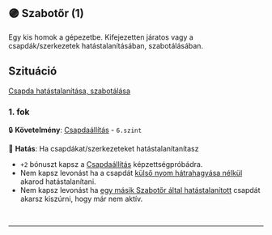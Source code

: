 ## 🟣 Szabotőr (1)

Egy kis homok a gépezetbe. Kifejezetten járatos vagy a csapdák/szerkezetek hatástalanításában, szabotálásában.

## Szituáció

[Csapda hatástalanítása, szabotálása](../szituaciok/csapda_hatatalanitas_szabotalas.md)

### 1. fok

🔒 **Követelmény**: [Csapdaállítás](../kepzettsegek.szekunder/csapdaallitas.md) - `6.szint`

🌟 **Hatás**: Ha csapdákat/szerkezeteket hatástalanítanítasz
- `+2` bónuszt kapsz a [Csapdaállítás](../kepzettsegek.szekunder/csapdaallitas.md) képzettségpróbádra.
- Nem kapsz levonást ha a csapdát [külső nyom hátrahagyása nélkül](../kepzettsegek.szekunder/csapdaallitas.md#c%C3%A9lsz%C3%A1mot-m%C3%B3dos%C3%ADt%C3%B3-k%C3%B6r%C3%BClm%C3%A9nyek) akarod hatástalanítani.
- Nem kapsz levonást ha [egy másik Szabotőr által hatástalanított](../kepzettsegek.szekunder/csapdaallitas.md#c%C3%A9lsz%C3%A1mot-m%C3%B3dos%C3%ADt%C3%B3-k%C3%B6r%C3%BClm%C3%A9nyek) csapdát akarsz kiszúrni, hogy már nem aktív.

<br />

---
